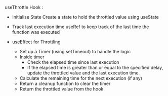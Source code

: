 useThrottle Hook : 


- Initialise State
Create a state to hold the throttled value using useState

- Track last execution time
useRef to keep track of the last time the function was executed

- useEffect for Throttling
    - Set up a Timer (using setTimeout) to handle the logic
    - Inside timer
        - Check the elapsed time since last execution
        - If the elapsed time is greater than or equal to the specified delay, update the throttled value and the last execution time.
    - Calculate the remaining time for the next execution (if any)
    - Return a cleanup function to clear the timer
    - Return the throttled value from the hook
 